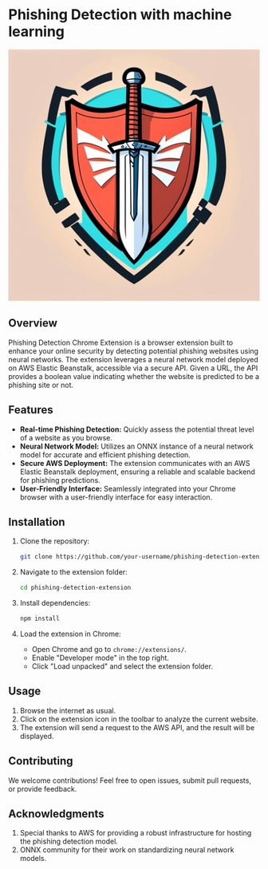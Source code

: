 # Phishing Detection with machine learning

![Phishing Detection](logo.jpeg)

## Overview

Phishing Detection Chrome Extension is a browser extension built to enhance your online security by detecting potential phishing websites using neural networks. The extension leverages a neural network model deployed on AWS Elastic Beanstalk, accessible via a secure API. Given a URL, the API provides a boolean value indicating whether the website is predicted to be a phishing site or not.

## Features

- **Real-time Phishing Detection:** Quickly assess the potential threat level of a website as you browse.
- **Neural Network Model:** Utilizes an ONNX instance of a neural network model for accurate and efficient phishing detection.
- **Secure AWS Deployment:** The extension communicates with an AWS Elastic Beanstalk deployment, ensuring a reliable and scalable backend for phishing predictions.
- **User-Friendly Interface:** Seamlessly integrated into your Chrome browser with a user-friendly interface for easy interaction.

## Installation

1. Clone the repository:

    ```bash
    git clone https://github.com/your-username/phishing-detection-extension.git
    ```

2. Navigate to the extension folder:

    ```bash
    cd phishing-detection-extension
    ```

3. Install dependencies:

    ```bash
    npm install
    ```

4. Load the extension in Chrome:

    - Open Chrome and go to `chrome://extensions/`.
    - Enable "Developer mode" in the top right.
    - Click "Load unpacked" and select the extension folder.

## Usage

1. Browse the internet as usual.
2. Click on the extension icon in the toolbar to analyze the current website.
3. The extension will send a request to the AWS API, and the result will be displayed.

## Contributing

We welcome contributions! Feel free to open issues, submit pull requests, or provide feedback.

## Acknowledgments

1. Special thanks to AWS for providing a robust infrastructure for hosting the phishing detection model.
2. ONNX community for their work on standardizing neural network models.
